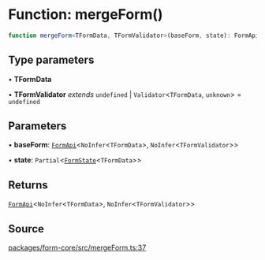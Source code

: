 # Function: mergeForm()

```ts
function mergeForm<TFormData, TFormValidator>(baseForm, state): FormApi<NoInfer<TFormData>, NoInfer<TFormValidator>>
```

## Type parameters

• **TFormData**

• **TFormValidator** *extends* `undefined` \| `Validator`\<`TFormData`, `unknown`\> = `undefined`

## Parameters

• **baseForm**: [`FormApi`](formapi.md)\<`NoInfer`\<`TFormData`\>, `NoInfer`\<`TFormValidator`\>\>

• **state**: `Partial`\<[`FormState`](formstate.md)\<`TFormData`\>\>

## Returns

[`FormApi`](formapi.md)\<`NoInfer`\<`TFormData`\>, `NoInfer`\<`TFormValidator`\>\>

## Source

[packages/form-core/src/mergeForm.ts:37](https://github.com/TanStack/form/blob/5c94fa159313e0b0411d49fbdc3b117336185e63/packages/form-core/src/mergeForm.ts#L37)
